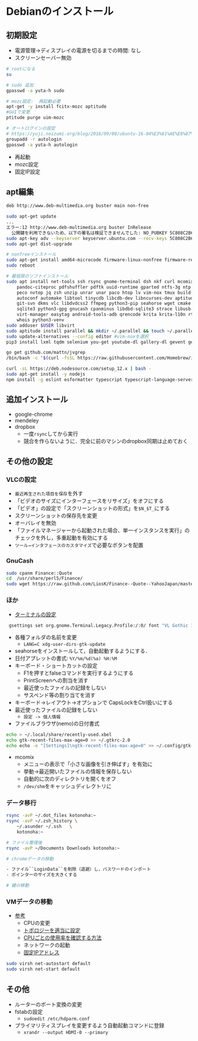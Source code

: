 # Debianのインストール

## 初期設定

- 電源管理->ディスプレイの電源を切るまでの時間: なし
- スクリーンセーバー無効

```sh
# rootになる
su

# sudo 追加
gpasswd -a yuta-h sudo

# mozc設定:  再起動必要
apt-get -y install fcitx-mozc aptitude
#GUIで変更
ptitude purge uim-mozc

# オートログインの設定
# https://yuji.noizumi.org/blog/2016/09/08/ubuntu-16-04%E3%81%AE%E8%87%AA%E5%8B%95%E3%83%AD%E3%82%B0%E3%82%A4%E3%83%B3%E3%81%8C%E5%8A%B9%E3%81%8B%E3%81%AA%E3%81%8F%E3%81%AA%E3%81%A3%E3%81%9F%E3%80%82/
groupadd -r autologin
gpasswd -a yuta-h autologin
```

- 再起動
- mozc設定
- 固定IP設定

## apt編集

```txt
deb http://www.deb-multimedia.org buster main non-free
```

```sh
sudo apt-get update
...
エラー:12 http://www.deb-multimedia.org buster InRelease
  公開鍵を利用できないため、以下の署名は検証できませんでした: NO_PUBKEY 5C808C2B65558117
sudo apt-key adv --keyserver keyserver.ubuntu.com --recv-keys 5C808C2B65558117
sudo apt-get dist-upgrade

# nonfreeインストール
sudo apt-get install amd64-microcode firmware-linux-nonfree firmware-realtek nvidia-driver
sudo reboot

# 最低限のソフトインストール
sudo apt install net-tools ssh rsync gnome-terminal dsh nkf curl mcomix pandoc \
    pandoc-citeproc pdfshuffler pdftk uuid-runtime gparted ntfs-3g ntp wdiff colordiff \
    peco nvtop jq zsh unzip unrar unar paco htop lv vim-nox tmux build-essential swig \
    autoconf automake libtool tinycdb libcdb-dev libncurses-dev aptitude git git-core \
    git-svn dkms vlc libdvdcss2 ffmpeg python3-pip seahorse wget cmake encfs \
    sqlite3 python3-gpg gnucash cpanminus libdbd-sqlite3 strace libusb-dev libusb-1.0-0-dev \
    virt-manager easytag android-tools-adb qrencode krita krita-l10n rtmpdump golang audacity asunder \
    whois python3-venv
sudo adduser $USER libvirt
sudo aptitude install parallel && mkdir ~/.parallel && touch ~/.parallel/will-cite
sudo update-alternatives --config editor #vim-noxを選択
pip3 install lxml tqdm selenium you-get youtube-dl gallery-dl gevent gevent-websocket websocket-client flake8 mypy isort autopep8 streamlink

go get github.com/mattn/jvgrep
/bin/bash -c "$(curl -fsSL https://raw.githubusercontent.com/Homebrew/install/master/install.sh)"

curl -sL https://deb.nodesource.com/setup_12.x | bash -
sudo apt-get install -y nodejs
npm install -g eslint esformatter typescript typescript-language-server
```

## 追加インストール

- google-chrome
- mendeley
- dropbox
    - 一度``rsync``してから実行
    - 競合を作らないように．完全に前のマシンのdropbox同期は止めておく

## その他の設定

### VLCの設定

- ``最近再生された項目を保存``を外す
- 「ビデオのサイズにインターフェースをリサイズ」をオフにする
- 「ビデオ」の設定で「スクリーンショットの形式」を``$N_$T_``にする
- スクリーンショットの保存先を変更
- オーバレイを無効
- 「ファイルマネージャーから起動された場合、単一インスタンスを実行」のチェックを外し，多重起動を有効にする
- ``ツール→インタフェースのカスタマイズ``で必要なボタンを配置

### GnuCash

```sh
sudo cpanm Finance::Quote
cd  /usr/share/perl5/Finance/
sudo wget https://raw.github.com/LiosK/Finance--Quote--YahooJapan/master/lib/Finance/Quote/YahooJapan.pm
```

### ほか

- [ターミナルの設定](https://zv-louis.hatenablog.com/entry/2018/05/28/120000)

```sh
 gsettings set org.gnome.Terminal.Legacy.Profile:/:0/ font "VL Gothic 14"
```

- 各種フォルダの名前を変更
    - ``LANG=C xdg-user-dirs-gtk-update``
- seahorseをインストールして，自動起動するようにする．
- 日付アプレットの書式: `%Y/%m/%d(%a) %H:%M`
- キーボード・ショートカットの設定
    - F1を押すとfalseコマンドを実行するようにする
    - PrintScreenへの割当を消す
    - 最近使ったファイルの記録をしない
    - サスペンド等の割り当てを消す
- キーボード->レイアウト->オプションで CapsLockをCtrl扱いにする
- 最近使ったファイルの記録をしない
    - ``設定 -> 個人情報``
- ファイルブラウザ(nemo)の日付書式

```sh
echo > ~/.local/share/recently-used.xbel
echo gtk-recent-files-max-age=0 >> ~/.gtkrc-2.0
echo echo -e "[Settings]\ngtk-recent-files-max-age=0" >> ~/.config/gtk-3.0/settings.ini
```

- mcomix
    - メニューの表示で「小さな画像を引き伸ばす」を有効に
    - 挙動->最近開いたファイルの情報を保存しない
    - 自動的に次のディレクトリを開くをオフ
    - ``/dev/shm``をキャッシュディレクトリに

### データ移行

```sh
rsync -avP ~/.dot_files kotonoha:~
rsync -avP ~/.zsh_history \
    ~/.asunder ~/.ssh   \
    kotonoha:~

# ファイル整理後
rsync -avP ~/Documents Downloads kotonoha:~

# chromeデータの移動

- ファイル``LoginData``を削除（退避）し，パスワードのインポート
- ポインターのサイズを大きくする

# 鍵の移動
```

### VMデータの移動

- [参考](https://oplern.hatenablog.com/entry/2016/11/06/212257)
    - CPUの変更
    - [トポロジーを適当に設定](https://www.alprovs.com/wordpress/?p=605)
    - [CPUごとの使用率を確認する方法](https://piyokabe.net/pc/win10/taskmanager-cpu-thread/)
    - ネットワークの起動
    - [固定IPアドレス](https://kana-linux.info/linux/kvm%E3%81%ABdhcp%E3%81%A7%E5%9B%BA%E5%AE%9Aip%E3%82%92%E8%A8%AD%E5%AE%9A%E3%81%99%E3%82%8B)

```sh
sudo virsh net-autostart default
sudo virsh net-start default
```

## その他

- ルーターのポート変換の変更
- fstabの設定
    - ``sudoedit /etc/hdparm.conf``
- プライマリティスプレイを変更するよう自動起動コマンドに登録
    - ``xrandr --output HDMI-0 --primary``
